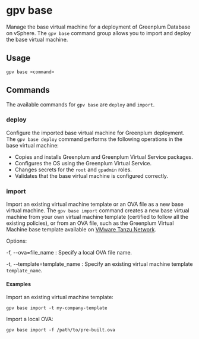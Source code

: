 # gpv base

Manage the base virtual machine for a deployment of Greenplum Database on vSphere. The `gpv base` command group allows you to import and deploy the base virtual machine.

## <a id="section2"></a>Usage

```
gpv base <command>
```

## <a id="opts"></a>Commands

The available commands for `gpv base` are `deploy` and `import`.

### <a id="deploy"></a>deploy

Configure the imported base virtual machine for Greenplum deployment. The `gpv base deploy` command performs the following operations in the base virtual machine:

- Copies and installs Greenplum and Greenplum Virtual Service packages.
- Configures the OS using the Greenplum Virtual Service.
- Changes secrets for the `root` and `gpadmin` roles.
- Validates that the base virtual machine is configured correctly.

### <a id="import"></a>import

Import an existing virtual machine template or an OVA file as a new base virtual machine. The `gpv base import` command creates a new base virtual machine from your own virtual machine template (certified to follow all the existing policies), or from an OVA file, such as the Greenplum Virtual Machine base template available on [VMware Tanzu Network](https://network.tanzu.vmware.com/products/vmware-greenplum).

Options:

-f, --ova=file_name
:   Specify a local OVA file name.

-t, --template=template_name
:   Specify an existing virtual machine template `template_name`.


#### <a id="examples"></a>Examples

Import an existing virtual machine template:

```
gpv base import -t my-company-template
```

Import a local OVA:

```
gpv base import -f /path/to/pre-built.ova
```


